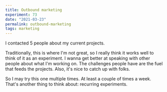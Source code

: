 ```yaml
---
title: Outbound marketing
experiment: 73
date: "2021-03-23"
permalink: outbound-marketing
tags: marketing
---
```


I contacted 5 people about my current projects.

Traditionally, this is where I'm not great, so I really think it works well to think of it as an experiment. I wanna get better at speaking with other people about what I'm working on. The challenges people have are the fuel that feeds the projects. Also, it's nice to catch up with folks.

So I may try this one multiple times. At least a couple of times a week. That's another thing to think about: recurring experiments.
